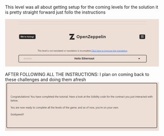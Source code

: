 This level was all about getting setup for the coming levels
for the solution it is pretty straight forward just follo the instructions

![img.png](images/img.png)

AFTER FOLLOWING ALL THE INSTRUCTIONS:
I plan on coming back to these challenges and doing them afresh
![img_1.png](images/img_1.png)





